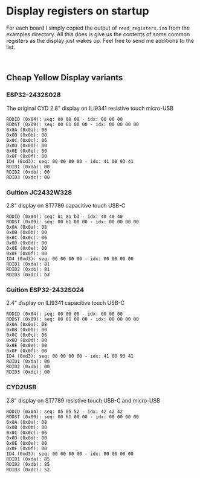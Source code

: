# Display registers on startup

For each board I simply copied the output of `read_registers.ino` from the examples directory. All this does is give us the contents of some common registers as the display just wakes up. Feel free to send me additions to the list.

&nbsp;

## Cheap Yellow Display variants

### ESP32-2432S028

The original CYD 2.8" display on ILI9341
resistive touch
micro-USB

```
RDDID (0x04): seq: 00 00 00 - idx: 00 00 00 
RDDST (0x09): seq: 00 61 00 00 - idx: 00 00 00 00 
0x0A (0x0a): 08
0x0B (0x0b): 00
0x0C (0x0c): 06
0x0D (0x0d): 00
0x0E (0x0e): 00
0x0F (0x0f): 00
ID4 (0xd3): seq: 00 00 00 00 - idx: 41 00 93 41 
RDID1 (0xda): 00
RDID2 (0xdb): 00
RDID3 (0xdc): 00
```

### Guition JC2432W328

2.8" display on ST7789
capacitive touch
USB-C

```
RDDID (0x04): seq: 81 81 b3 - idx: 40 40 40 
RDDST (0x09): seq: 00 61 00 00 - idx: 00 00 00 00 
0x0A (0x0a): 08
0x0B (0x0b): 00
0x0C (0x0c): 06
0x0D (0x0d): 00
0x0E (0x0e): 00
0x0F (0x0f): 00
ID4 (0xd3): seq: 00 00 00 00 - idx: 00 00 00 00 
RDID1 (0xda): 81
RDID2 (0xdb): 81
RDID3 (0xdc): b3
```

### Guition ESP32-2432S024

2.4" display on ILI9341
capacitive touch
USB-C

```
RDDID (0x04): seq: 00 00 00 - idx: 00 00 00 
RDDST (0x09): seq: 00 61 00 00 - idx: 00 00 00 00 
0x0A (0x0a): 08
0x0B (0x0b): 00
0x0C (0x0c): 06
0x0D (0x0d): 00
0x0E (0x0e): 00
0x0F (0x0f): 00
ID4 (0xd3): seq: 00 00 00 00 - idx: 41 00 93 41 
RDID1 (0xda): 00
RDID2 (0xdb): 00
RDID3 (0xdc): 00
```

### CYD2USB

2.8" display on ST7789
resistive touch
USB-C and micro-USB

```
RDDID (0x04): seq: 85 85 52 - idx: 42 42 42 
RDDST (0x09): seq: 00 61 00 00 - idx: 00 00 00 00 
0x0A (0x0a): 08
0x0B (0x0b): 00
0x0C (0x0c): 06
0x0D (0x0d): 00
0x0E (0x0e): 00
0x0F (0x0f): 00
ID4 (0xd3): seq: 00 00 00 00 - idx: 00 00 00 00 
RDID1 (0xda): 85
RDID2 (0xdb): 85
RDID3 (0xdc): 52
```
